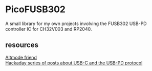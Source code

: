 # PicoFUSB302
A small library for my own projects involving the FUSB302 USB-PD controller IC for CH32V003 and RP2040.




## resources
[Altmode friend](https://github.com/CRImier/AltmodeFriend)    
[Hackaday series of posts about USB-C and the USB-PD protocol](https://hackaday.com/series_of_posts/all-about-usb-c/)
